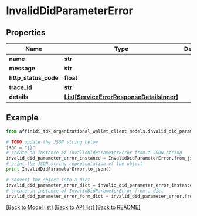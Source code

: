 # InvalidDidParameterError

## Properties

| Name                 | Type                                                                              | Description | Notes      |
| -------------------- | --------------------------------------------------------------------------------- | ----------- | ---------- |
| **name**             | **str**                                                                           |             |
| **message**          | **str**                                                                           |             |
| **http_status_code** | **float**                                                                         |             |
| **trace_id**         | **str**                                                                           |             |
| **details**          | [**List[ServiceErrorResponseDetailsInner]**](ServiceErrorResponseDetailsInner.md) |             | [optional] |

## Example

```python
from affinidi_tdk_organizational_wallet_client.models.invalid_did_parameter_error import InvalidDidParameterError

# TODO update the JSON string below
json = "{}"
# create an instance of InvalidDidParameterError from a JSON string
invalid_did_parameter_error_instance = InvalidDidParameterError.from_json(json)
# print the JSON string representation of the object
print InvalidDidParameterError.to_json()

# convert the object into a dict
invalid_did_parameter_error_dict = invalid_did_parameter_error_instance.to_dict()
# create an instance of InvalidDidParameterError from a dict
invalid_did_parameter_error_form_dict = invalid_did_parameter_error.from_dict(invalid_did_parameter_error_dict)
```

[[Back to Model list]](../README.md#documentation-for-models) [[Back to API list]](../README.md#documentation-for-api-endpoints) [[Back to README]](../README.md)
